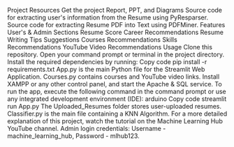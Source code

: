 Project Resources
Get the project Report, PPT, and Diagrams
Source code for extracting user's information from the Resume using PyResparser.
Source code for extracting Resume PDF into Text using PDFMiner.
Features
User's & Admin Sections
Resume Score
Career Recommendations
Resume Writing Tips Suggestions
Courses Recommendations
Skills Recommendations
YouTube Video Recommendations
Usage
Clone this repository.
Open your command prompt or terminal in the project directory.
Install the required dependencies by running:
Copy code
pip install -r requirements.txt
App.py is the main Python file for the Streamlit Web Application.
Courses.py contains courses and YouTube video links.
Install XAMPP or any other control panel, and start the Apache & SQL service.
To run the app, execute the following command in the command prompt or use any integrated development environment (IDE):
arduino
Copy code
streamlit run App.py
The Uploaded_Resumes folder stores user-uploaded resumes.
Classifier.py is the main file containing a KNN Algorithm.
For a more detailed explanation of this project, watch the tutorial on the Machine Learning Hub YouTube channel.
Admin login credentials: Username - machine_learning_hub, Password - mlhub123.